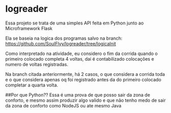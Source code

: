 # logreader
Essa projeto se trata de uma simples API feita em Python junto ao Microframework Flask

Ela se baseia na logica dos programas salvo na branch:
https://github.com/SoulFlyy/logreader/tree/logicaInit

Como interpretado na atividade, eu considero o fim da corrida quando o primeiro colocado completa 4 voltas, dai é contabilizado colocações e numero de voltas registradas.

Na branch citada anteriormente, há 2 casos, o que considera a corrida toda e o que considera apenas oq foi registrado antes da do primeiro colocado completar a quarta volta.

##Por que Python??
Essa é uma prova de que posso sair da zona de conforto, e mesmo assim produzir algo valido e que não tenho medo de sair da zona de conforto como NodeJS ou ate mesmo Java
